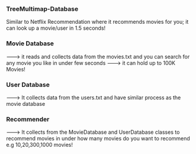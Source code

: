 ### TreeMultimap-Database ###

Similar to Netflix Recommendation where it recommends movies for you; it can look up a movie/user in 1.5 seconds!
### Movie Database ###
  ---> it reads and collects data from the movies.txt and you can search for any movie you like in under few seconds
  ---> it can hold up to 100K Movies!
  
### User Database ###
  ---> It collects data from the users.txt and have similar process as the movie database
  
### Recommender ###
  ---> It collects from the MovieDatabase and UserDatabase classes to recommend movies in under how many movies do you want to recommend e.g 10,20,300,1000 movies!
  
